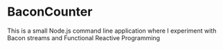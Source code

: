 # BaconCounter
This is a small Node.js command line application where I experiment with Bacon streams and Functional Reactive Programming
